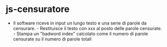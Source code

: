 # js-censuratore
- Il software riceve in input un lungo testo e una serie di parole da censurare.  - Restituisce il testo con xxx al posto delle parole censurate.  - Stampa un "badword index" calcolato come il numero di parole censurate su il numero di parole totali

